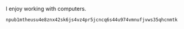 I enjoy working with computers. 

`npub1mtheusu4e8znx42sk6js4vz4pr5jcncq6s44u974vmnufjvws35qhcnmtk`
